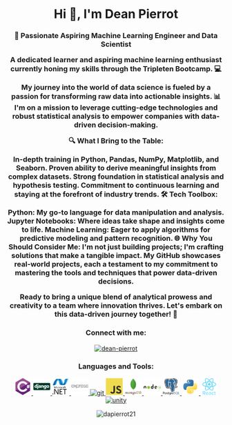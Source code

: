 <h1 align="center">Hi 👋, I'm Dean Pierrot</h1>
<h3 align="center">🚀 Passionate Aspiring Machine Learning Engineer and Data Scientist

A dedicated learner and aspiring machine learning enthusiast currently honing my skills through the Tripleten Bootcamp. 💻

My journey into the world of data science is fueled by a passion for transforming raw data into actionable insights. 📊 I'm on a mission to leverage cutting-edge technologies and robust statistical analysis to empower companies with data-driven decision-making.

🔍 What I Bring to the Table:

In-depth training in Python, Pandas, NumPy, Matplotlib, and Seaborn.
Proven ability to derive meaningful insights from complex datasets.
Strong foundation in statistical analysis and hypothesis testing.
Commitment to continuous learning and staying at the forefront of industry trends.
🛠️ Tech Toolbox:

Python: My go-to language for data manipulation and analysis.
Jupyter Notebooks: Where ideas take shape and insights come to life.
Machine Learning: Eager to apply algorithms for predictive modeling and pattern recognition.
🌐 Why You Should Consider Me:
I'm not just building projects; I'm crafting solutions that make a tangible impact. My GitHub showcases real-world projects, each a testament to my commitment to mastering the tools and techniques that power data-driven decisions.

Ready to bring a unique blend of analytical prowess and creativity to a team where innovation thrives. Let's embark on this data-driven journey together! 🚀</h3>

<h3 align="center">Connect with me:</h3>
<p align="center">
<a href="https://linkedin.com/in/dean-pierrot" target="blank"><img align="center" src="https://raw.githubusercontent.com/rahuldkjain/github-profile-readme-generator/master/src/images/icons/Social/linked-in-alt.svg" alt="dean-pierrot" height="30" width="40" /></a>
</p>

<h3 align="center">Languages and Tools:</h3>
<p align="center"> <a href="https://www.w3schools.com/cs/" target="_blank" rel="noreferrer"> <img src="https://raw.githubusercontent.com/devicons/devicon/master/icons/csharp/csharp-original.svg" alt="csharp" width="40" height="40"/> </a> <a href="https://www.djangoproject.com/" target="_blank" rel="noreferrer"> <img src="https://raw.githubusercontent.com/devicons/devicon/master/icons/django/django-original.svg" alt="django" width="40" height="40"/> </a> <a href="https://dotnet.microsoft.com/" target="_blank" rel="noreferrer"> <img src="https://raw.githubusercontent.com/devicons/devicon/master/icons/dot-net/dot-net-original-wordmark.svg" alt="dotnet" width="40" height="40"/> </a> <a href="https://expressjs.com" target="_blank" rel="noreferrer"> <img src="https://raw.githubusercontent.com/devicons/devicon/master/icons/express/express-original-wordmark.svg" alt="express" width="40" height="40"/> </a> <a href="https://git-scm.com/" target="_blank" rel="noreferrer"> <img src="https://www.vectorlogo.zone/logos/git-scm/git-scm-icon.svg" alt="git" width="40" height="40"/> </a> <a href="https://developer.mozilla.org/en-US/docs/Web/JavaScript" target="_blank" rel="noreferrer"> <img src="https://raw.githubusercontent.com/devicons/devicon/master/icons/javascript/javascript-original.svg" alt="javascript" width="40" height="40"/> </a> <a href="https://www.mongodb.com/" target="_blank" rel="noreferrer"> <img src="https://raw.githubusercontent.com/devicons/devicon/master/icons/mongodb/mongodb-original-wordmark.svg" alt="mongodb" width="40" height="40"/> </a> <a href="https://nodejs.org" target="_blank" rel="noreferrer"> <img src="https://raw.githubusercontent.com/devicons/devicon/master/icons/nodejs/nodejs-original-wordmark.svg" alt="nodejs" width="40" height="40"/> </a> <a href="https://www.postgresql.org" target="_blank" rel="noreferrer"> <img src="https://raw.githubusercontent.com/devicons/devicon/master/icons/postgresql/postgresql-original-wordmark.svg" alt="postgresql" width="40" height="40"/> </a> <a href="https://www.python.org" target="_blank" rel="noreferrer"> <img src="https://raw.githubusercontent.com/devicons/devicon/master/icons/python/python-original.svg" alt="python" width="40" height="40"/> </a> <a href="https://reactjs.org/" target="_blank" rel="noreferrer"> <img src="https://raw.githubusercontent.com/devicons/devicon/master/icons/react/react-original-wordmark.svg" alt="react" width="40" height="40"/> </a> <a href="https://unity.com/" target="_blank" rel="noreferrer"> <img src="https://www.vectorlogo.zone/logos/unity3d/unity3d-icon.svg" alt="unity" width="40" height="40"/> </a> </p>

<!-- <p><img align="center" src="https://github-readme-stats.vercel.app/api/top-langs?username=dapierrot21&show_icons=true&locale=en&layout=compact" alt="dapierrot21" /></p> -->

<p align="center"><img align="center" src="https://github-readme-streak-stats.herokuapp.com/?user=dapierrot21&" alt="dapierrot21" /></p>

